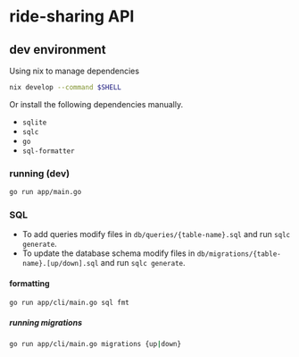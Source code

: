 # ride-sharing API

## dev environment

Using nix to manage dependencies

```sh
nix develop --command $SHELL
```

Or install the following dependencies manually.

- `sqlite`
- `sqlc`
- `go`
- `sql-formatter`


### running (dev)

```sh
go run app/main.go
```

### SQL

- To add queries modify files in `db/queries/{table-name}.sql` and run `sqlc
  generate`.
- To update the database schema modify files in
  `db/migrations/{table-name}.[up/down].sql` and run `sqlc generate`.

#### formatting

```sh
go run app/cli/main.go sql fmt
```

##### running migrations

```sh
go run app/cli/main.go migrations {up|down}
```
